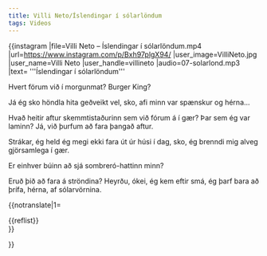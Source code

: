 ```yaml
---
title: Villi Neto/Íslendingar í sólarlöndum
tags: Videos
---
```


{{instagram
|file=Villi Neto – Íslendingar í sólarlöndum.mp4 ‎
|url=https://www.instagram.com/p/Bxh97plgX94/
|user_image=VilliNeto.jpg
|user_name=Villi Neto
|user_handle=villineto
|audio=07-solarlond.mp3
|text=
'''Íslendingar í sólarlöndum'''

Hvert förum við í morgunmat? Burger King? 

Já ég sko höndla hita geðveikt vel, sko, afi minn var spænskur og hérna... 

Hvað heitir aftur skemmtistaðurinn sem við fórum á í gær? Þar sem ég var laminn? Já, við þurfum að fara þangað aftur. 

Strákar, ég held ég megi ekki fara út úr húsi í dag, sko, ég brenndi mig alveg gjörsamlega í gær. 

Er einhver búinn að sjá sombreró-hattinn minn? 

Eruð þið að fara á ströndina? Heyrðu, ókei, ég kem eftir smá, ég þarf bara að þrífa, hérna, af sólarvörnina.

{{notranslate|1=
<div class="video-explanation">
{{reflist}}
</div>
}}

}}

